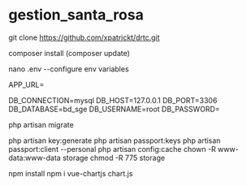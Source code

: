 # gestion_santa_rosa

git clone https://github.com/xpatrickt/drtc.git

composer install (composer update)

nano .env
--configure env variables

APP_URL=

DB_CONNECTION=mysql
DB_HOST=127.0.0.1
DB_PORT=3306
DB_DATABASE=bd_sge
DB_USERNAME=root
DB_PASSWORD=

php artisan migrate

php artisan key:generate
php artisan passport:keys
php artisan passport:client --personal
php artisan config:cache
chown -R www-data:www-data storage
chmod -R 775 storage


npm install
npm i vue-chartjs chart.js
